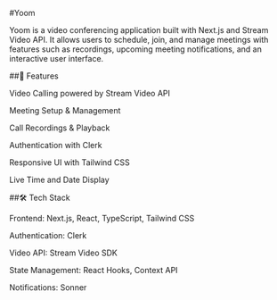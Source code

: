 #Yoom

Yoom is a video conferencing application built with Next.js and Stream Video API. It allows users to schedule, join, and manage meetings with features such as recordings, upcoming meeting notifications, and an interactive user interface.

##🚀 Features

Video Calling powered by Stream Video API

Meeting Setup & Management

Call Recordings & Playback

Authentication with Clerk

Responsive UI with Tailwind CSS

Live Time and Date Display

##🛠️ Tech Stack

Frontend: Next.js, React, TypeScript, Tailwind CSS

Authentication: Clerk

Video API: Stream Video SDK

State Management: React Hooks, Context API

Notifications: Sonner
